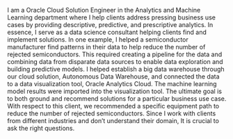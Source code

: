 I am a Oracle Cloud Solution Engineer in the Analytics and Machine Learning department where I help clients address pressing business use cases by providing descriptive, predictive, and prescriptive analytics.  In essence, I serve as a data science consultant helping clients find and implement solutions.  In one example, I helped a semiconductor manufacturer find patterns in their data to help reduce the number of rejected semiconductors.  This required creating a pipeline for the data and combining data from disparate data sources to enable data exploration and building predictive models.  I helped establish a big data warehouse through our cloud solution, Autonomous Data Warehouse, and connected the data to a data visualization tool, Oracle Analytics Cloud.  The machine learning model results were imported into the visualization tool.  The ultimate goal is to both ground and recommend solutions for a particular business use case.  With respect to this client, we recommended a specific equipment path to reduce the number of rejected semiconductors.  Since I work with clients from different industries and don’t understand their domain, It is crucial to ask the right questions.

